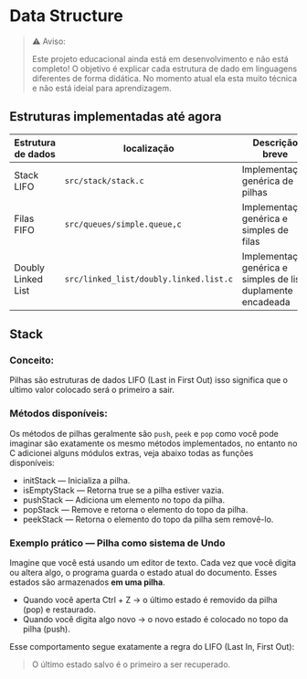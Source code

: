 # Data Structure

> ⚠️ Aviso: 
> 
> Este projeto educacional ainda está em desenvolvimento e não está completo!
> O objetivo é explicar cada estrutura de dado em linguagens diferentes de forma didática.
> No momento atual ela esta muito técnica e não está ideial para aprendizagem.

## Estruturas implementadas até agora


| Estrutura de dados | localização       | Descrição breve |
|--------------------|-------------------|-----------------|
| Stack LIFO         | `src/stack/stack.c` | Implementação genérica de pilhas | 
| Filas FIFO         | `src/queues/simple.queue,c` | Implementação genérica e simples de filas | 
| Doubly Linked List | `src/linked_list/doubly.linked.list.c` | Implementação genérica e simples de lista duplamente encadeada |

## Stack

### Conceito:

Pilhas são estruturas de dados LIFO (Last in First Out) isso significa que o ultimo valor colocado será o primeiro a sair. 

### Métodos disponíveis:

Os métodos de pilhas geralmente são `push`, `peek` e `pop` como você pode imaginar são exatamente os mesmo métodos implementados, no entanto no C adicionei alguns módulos extras, veja abaixo todas as funções disponíveis:


- initStack — Inicializa a pilha.
- isEmptyStack — Retorna true se a pilha estiver vazia.
- pushStack — Adiciona um elemento no topo da pilha.
- popStack — Remove e retorna o elemento do topo da pilha.
- peekStack — Retorna o elemento do topo da pilha sem removê-lo.

### Exemplo prático — Pilha como sistema de Undo

Imagine que você está usando um editor de texto.
Cada vez que você digita ou altera algo, o programa guarda o estado atual do documento.
Esses estados são armazenados **em uma pilha**.

- Quando você aperta Ctrl + Z → o último estado é removido da pilha (pop) e restaurado.
- Quando você digita algo novo → o novo estado é colocado no topo da pilha (push).

Esse comportamento segue exatamente a regra do LIFO (Last In, First Out):

> O último estado salvo é o primeiro a ser recuperado.

